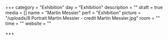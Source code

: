 +++
category = "Exhibition"
day = "Exhibition"
description = ""
draft = true
media = []
name = "Martin Messier"
perf = "Exhibition"
picture = "/uploads/8 Portrait Martin Messier - credit Martin Messier.jpg"
room = ""
time = ""
website = ""

+++
